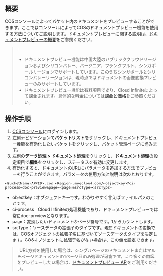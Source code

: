 ## 概要

COSコンソールによってバケット内のドキュメントをプレビューすることができます。ここではコンソールによってCOSのドキュメントプレビュー機能を使用する方法についてご説明します。ドキュメントプレビューに関する説明は、[ドキュメントプレビューの概要](https://intl.cloud.tencent.com/document/product/436/49159)をご参照ください。


>!
>- ドキュメントプレビュー機能は中国大陸のパブリッククラウドリージョンおよびシリコンバレー、バージニア、フランクフルト、シンガポールリージョンでサポートしています。このうちシンガポールとシリコンバレーリージョンは、現時点ではドキュメントの画像変換プレビューのみサポートしています。
>- ドキュメントプレビュー機能は有料項目であり、Cloud Infiniteによって課金されます。具体的な料金については[課金と価格](https://intl.cloud.tencent.com/document/product/1045/33431)をご参照ください。


## 操作手順

1. [COSコンソール](https://console.cloud.tencent.com/cos5)にログインします。
2. 左側ナビゲーションで**バケットリスト**をクリックし、ドキュメントプレビュー機能を有効化したいバケットをクリックし、バケット管理ページに進みます。
3. 左側の**データ処理 > ドキュメント処理**をクリックし、**ドキュメント処理**の設定項目で**編集**をクリックし、ステータスを有効に変更します。
4. 有効化すると、ドキュメントのURLにパラメータを追加する方法でプレビューを行うことができます。パラメータの使用方法と説明は次のとおりです。
```plaintext
<BucketName-APPID>.cos.<Region>.myqcloud.com/<objectkey>?ci-process=doc-preview&page=<page>&srcType=<srcType>
```
 - objectkey：オブジェクトキーです。わかりやすく言えばファイルパスのことです。
 - ci-process：Cloud Infiniteの処理機能であり、ドキュメントプレビューでは常にdoc-previewとなります。
 - page：変換したいドキュメントのページ番号です。1からカウントします。
 - srcType：ソースデータの拡張子のタイプです。現在ドキュメントの変換では、COSオブジェクトの拡張子名に基づいてソースデータのタイプを決定します。COSオブジェクトに拡張子名がない場合は、この値を設定できます。


>! URL方式を使用した場合は、シングルページのドキュメントまたはマルチページドキュメントの1ページ目のみ処理が可能です。より多くの内容をプレビューしたい場合は、[ドキュメントプレビュー API](https://intl.cloud.tencent.com/document/product/436/49404)をご利用ください。
>
